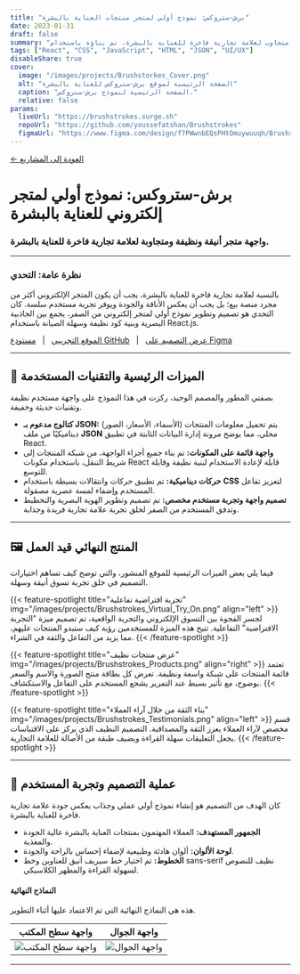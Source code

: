 ```yaml
---
title: "برش-ستروكس: نموذج أولي لمتجر منتجات العناية بالبشرة"
date: 2023-01-31
draft: false
summary: "دراسة حالة حول تصميم وتطوير نموذج أولي لمتجر إلكتروني متجاوب لعلامة تجارية فاخرة للعناية بالبشرة، تم بناؤه باستخدام React.js ويعتمد على كتالوج منتجات مدعوم بملف JSON."
tags: ["React", "CSS", "JavaScript", "HTML", "JSON", "UI/UX"]
disableShare: true
cover:
  image: "/images/projects/Brushstorkes_Cover.png"
  alt: "الصفحة الرئيسية لموقع برش-ستروكس للعناية بالبشرة"
  caption: "الصفحة الرئيسية لنموذج برش-ستروكس."
  relative: false
params:
  liveUrl: "https://brushstrokes.surge.sh"
  repoUrl: "https://github.com/youssefatshan/Brushstrokes"
  figmaUrl: "https://www.figma.com/design/f7PWwnbEQsPHtOmuywuuqh/Brushstrokes?t=4Kiik6QmRuEqxCBA-1"
---
```


[← العودة إلى المشاريع](/ar/projects/)

# برش-ستروكس: نموذج أولي لمتجر إلكتروني للعناية بالبشرة
### واجهة متجر أنيقة ونظيفة ومتجاوبة لعلامة تجارية فاخرة للعناية بالبشرة.

---

### نظرة عامة: التحدي

بالنسبة لعلامة تجارية فاخرة للعناية بالبشرة، يجب أن يكون المتجر الإلكتروني أكثر من مجرد منصة بيع؛ بل يجب أن يعكس الأناقة والجودة ويوفر تجربة مستخدم سلسة. كان التحدي هو تصميم وتطوير نموذج أولي لمتجر إلكتروني من الصفر، يجمع بين الجاذبية البصرية وبنية كود نظيفة وسهلة الصيانة باستخدام React.js.

[الموقع التجريبي](https://brushstrokes.surge.sh) &nbsp; | &nbsp; [مستودع GitHub](https://github.com/youssefatshan/Brushstrokes) &nbsp; | &nbsp; [عرض التصميم على Figma](https://www.figma.com/design/f7PWwnbEQsPHtOmuywuuqh/Brushstrokes?t=4Kiik6QmRuEqxCBA-1)

---

## 🎯 الميزات الرئيسية والتقنيات المستخدمة

بصفتي المطور والمصمم الوحيد، ركزت في هذا النموذج على واجهة مستخدم نظيفة وتقنيات حديثة وخفيفة.

* **كتالوج مدعوم بـ JSON:** يتم تحميل معلومات المنتجات (الأسماء، الأسعار، الصور) ديناميكيًا من ملف **JSON** محلي، مما يوضح مرونة إدارة البيانات الثابتة في تطبيق React.
* **واجهة قائمة على المكونات:** تم بناء جميع أجزاء الواجهة، من شبكة المنتجات إلى شريط التنقل، باستخدام مكونات React قابلة لإعادة الاستخدام لبنية نظيفة وقابلة للتوسع.
* **حركات ديناميكية:** تم تطبيق حركات وانتقالات بسيطة باستخدام **CSS** لتعزيز تفاعل المستخدم وإضفاء لمسة عصرية مصقولة.
* **تصميم واجهة وتجربة مستخدم مخصص:** تم تصميم وتطوير الهوية البصرية والتخطيط وتدفق المستخدم من الصفر لخلق تجربة علامة تجارية فريدة وجذابة.

---

## 🖼️ المنتج النهائي قيد العمل

فيما يلي بعض الميزات الرئيسية للموقع المنشور، والتي توضح كيف تساهم اختيارات التصميم في خلق تجربة تسوق أنيقة وسهلة.

{{< feature-spotlight title="تجربة افتراضية تفاعلية" img="/images/projects/Brushstrokes_Virtual_Try_On.png" align="left" >}}
لجسر الفجوة بين التسوق الإلكتروني والتجربة الواقعية، تم تصميم ميزة "التجربة الافتراضية" التفاعلية. تتيح هذه الميزة للمستخدمين رؤية كيف ستبدو المنتجات عليهم، مما يزيد من التفاعل والثقة في الشراء.
{{< /feature-spotlight >}}

{{< feature-spotlight title="عرض منتجات نظيف" img="/images/projects/Brushstrokes_Products.png" align="right" >}}
تعتمد قائمة المنتجات على شبكة واسعة ونظيفة. تعرض كل بطاقة منتج الصورة والاسم والسعر بوضوح، مع تأثير بسيط عند التمرير يشجع المستخدم على التفاعل والاستكشاف.
{{< /feature-spotlight >}}

{{< feature-spotlight title="بناء الثقة من خلال آراء العملاء" img="/images/projects/Brushstrokes_Testimonials.png" align="left" >}}
قسم مخصص لآراء العملاء يعزز الثقة والمصداقية. التصميم النظيف الذي يركز على الاقتباسات يجعل التعليقات سهلة القراءة ويضيف طبقة من الأصالة للعلامة التجارية.
{{< /feature-spotlight >}}

---

## 🎨 عملية التصميم وتجربة المستخدم

كان الهدف من التصميم هو إنشاء نموذج أولي عملي وجذاب يعكس جودة علامة تجارية فاخرة للعناية بالبشرة.

* **الجمهور المستهدف:** العملاء المهتمون بمنتجات العناية بالبشرة عالية الجودة والمغذية.
* **لوحة الألوان:** ألوان هادئة وطبيعية لإضفاء إحساس بالراحة والجودة.
* **الخطوط:** تم اختيار خط سيريف أنيق للعناوين وخط sans-serif نظيف للنصوص لسهولة القراءة والمظهر الكلاسيكي.

#### النماذج النهائية
هذه هي النماذج النهائية التي تم الاعتماد عليها أثناء التطوير.

| واجهة سطح المكتب | واجهة الجوال |
|:---:|:---:|
| ![واجهة سطح المكتب](/images/projects/Brushstorkes_MacBook_Pro_1.png) | ![واجهة الجوال](/images/projects/Brushstorkes_iPhone_X_1.png) |

---